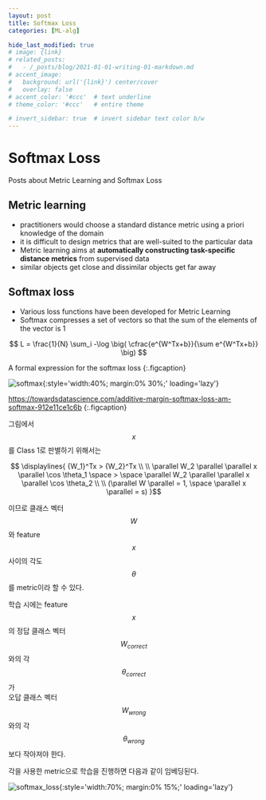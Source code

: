 ```yaml
---
layout: post
title: Softmax Loss
categories: [ML-alg]

hide_last_modified: true
# image: {link}
# related_posts:
#   - /_posts/blog/2021-01-01-writing-01-markdown.md
# accent_image: 
#   background: url('{link}') center/cover
#   overlay: false
# accent_color: '#ccc'  # text underline
# theme_color: '#ccc'   # entire theme

# invert_sidebar: true  # invert sidebar text color b/w
---
```


# Softmax Loss

Posts about Metric Learning and Softmax Loss

## Metric learning

- practitioners would choose a standard distance metric using a priori knowledge of the domain
- it is difficult to design metrics that are well-suited to the particular data
- Metric learning aims at **automatically constructing task-specific distance metrics** from supervised data
- similar objects get close and dissimilar objects get far away

## Softmax loss

- Various loss functions have been developed for Metric Learning
- Softmax compresses a set of vectors so that the sum of the elements of the vector is 1

$$
L =  \frac{1}{N}  \sum_i -\log \big( \cfrac{e^{W^Tx+b}}{\sum e^{W^Tx+b}} \big) 
$$

A formal expression for the softmax loss
{:.figcaption}

![softmax](https://miro.medium.com/max/424/1*lffJvF1VmeRE4LiD9xIRTw.png){:style='width:40%; margin:0% 30%;' loading='lazy'}

https://towardsdatascience.com/additive-margin-softmax-loss-am-softmax-912e11ce1c6b
{:.figcaption}

그림에서 $$x$$를 Class 1로 판별하기 위해서는

$$ 
\displaylines{
{W_1}^Tx > {W_2}^Tx
\\
\\
\parallel W_2 \parallel  \parallel x  \parallel  \cos \theta_1 \space > \space \parallel W_2 \parallel  \parallel x  \parallel  \cos \theta_2
\\
\\
(\parallel W \parallel = 1, \space  \parallel x  \parallel = s)
}$$

이므로 클래스 벡터 $$W$$와 feature $$x$$ 사이의 각도 $$\theta$$를 metric이라 할 수 있다.

학습 시에는 feature $$x$$의 정답 클래스 벡터 $$W_{correct}$$와의 각 $$\theta_{correct}$$가<br>
오답 클래스 벡터 $$W_{wrong}$$와의 각 $$\theta_{wrong}$$보다 작아져야 한다.

각을 사용한 metric으로 학습을 진행하면 다음과 같이 임베딩된다.

![softmax_loss](https://www.researchgate.net/profile/Rajeev-Ranjan-30/publication/315683968/figure/fig2/AS:477128018927617@1490767592498/Vizualization-of-2-dimensional-features-for-MNIST-digit-classification-test-set-using-a.png){:style='width:70%; margin:0% 15%;' loading='lazy'}


